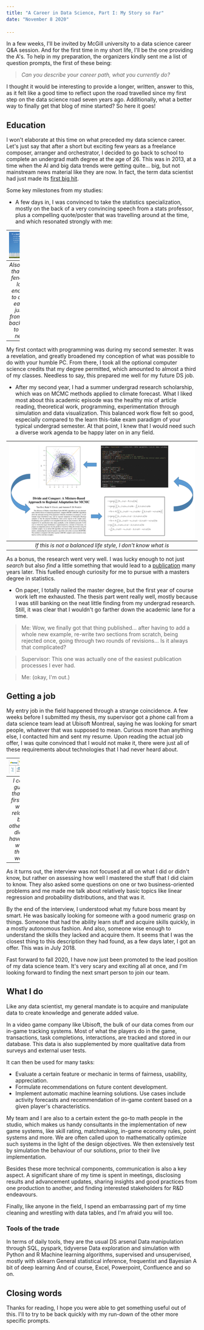 ```yaml
---
title: "A Career in Data Science, Part I: My Story so Far"
date: "November 8 2020"

---
```


In a few weeks, I'll be invited by McGill university to a data science career Q&A session. And for the first time in my short life, I'll be the one providing the A's. To help in my preparation, the organizers kindly sent me a list of question prompts, the first of these being:

> *Can you describe your career path, what you currently do?*

I thought it would be interesting to provide a longer, written, answer to this, as it felt like a good time to reflect upon the road travelled since my first step on the data science road seven years ago. Additionally, what a better way to finally get that blog of mine started? So here it goes!

Education
---------

I won't elaborate at this time on what preceded my data science career. Let's just say that after a short but exciting few years as a freelance composer, arranger and orchestrator, I decided to go back to school to complete an undergrad math degree at the age of 26. This was in 2013, at a time when the AI and big data trends were getting quite... big, but not mainstream news material like they are now. In fact, the term data scientist had just made its [first big hit](https://hbr.org/2012/10/data-scientist-the-sexiest-job-of-the-21st-century).

Some key milestones from my studies:

-   A few days in, I was convinced to take the statistics specialization, mostly on the back of a very convincing speech from a stats professor, plus a compelling quote/poster that was travelling around at the time, and which resonated strongly with me:

<table style="width:7%;">
<colgroup>
<col width="6%" />
</colgroup>
<thead>
<tr class="header">
<th align="center"><img src="../images/tukey_quote.png" alt="drawing" width="800"/></th>
</tr>
</thead>
<tbody>
<tr class="odd">
<td align="center"><em>Also note that the fence is low enough to quite easily jump from one backyard to the next.</em></td>
</tr>
</tbody>
</table>

My first contact with programming was during my second semester. It was a revelation, and greatly broadened my conception of what was possible to do with your humble PC. From there, I took all the optional computer science credits that my degree permitted, which amounted to almost a third of my classes. Needless to say, this prepared me well for my future DS job.

-   After my second year, I had a summer undergrad research scholarship, which was on MCMC methods applied to climate forecast. What I liked most about this academic episode was the healthy mix of article reading, theoretical work, programming, experimentation through simulation and data visualization. This balanced work flow felt so good, especially compared to the learn this-take exam paradigm of your typical undergrad semester. At that point, I knew that I would need such a diverse work agenda to be happy later on in any field.

|         ![mcmc\_balance](../images/mcmc_balance.png)         |
|:------------------------------------------------------------:|
| *If this is not a balanced life style, I don't know what is* |

As a bonus, the research went very well. I was lucky enough to not just *search* but also *find* a little something that would lead to a [publication](https://onlinelibrary.wiley.com/doi/abs/10.1002/cjs.11562?af=R) many years later. This fuelled enough curiosity for me to pursue with a masters degree in statistics.

-   On paper, I totally nailed the master degree, but the first year of course work left me exhausted. The thesis part went really well, mostly because I was still banking on the neat little finding from my undergrad research. Still, it was clear that I wouldn't go farther down the academic lane for a time.

> Me: Wow, we finally got that thing published... after having to add a whole new example, re-write two sections from scratch, being rejected once, going through two rounds of revisions... Is it always that complicated?

> Supervisor: This one was actually one of the easiest publication processes I ever had.

> Me: (okay, I'm out.)

Getting a job
-------------

My entry job in the field happened through a strange coincidence. A few weeks before I submitted my thesis, my supervisor got a phone call from a data science team lead at Ubisoft Montreal, saying he was looking for smart people, whatever that was supposed to mean. Curious more than anything else, I contacted him and sent my resume. Upon reading the actual job offer, I was quite convinced that I would not make it, there were just all of these requirements about technologies that I had never heard about.

<table style="width:7%;">
<colgroup>
<col width="6%" />
</colgroup>
<thead>
<tr class="header">
<th align="center"><img src="../images/technologies.png" alt="requirements" /></th>
</tr>
</thead>
<tbody>
<tr class="odd">
<td align="center"><em>I could guess that the first two were related, but otherwise didn't have clue what these were!</em></td>
</tr>
</tbody>
</table>

As it turns out, the interview was not focused at all on what I did or didn't know, but rather on assessing how well I mastered the stuff that I did claim to know. They also asked some questions on one or two business-oriented problems and me made me talk about relatively basic topics like linear regression and probability distributions, and that was it.

By the end of the interview, I understood what my future boss meant by smart. He was basically looking for someone with a good numeric grasp on things. Someone that had the ability learn stuff and acquire skills quickly, in a mostly autonomous fashion. And also, someone wise enough to understand the skills they lacked and acquire them. It seems that I was the closest thing to this description they had found, as a few days later, I got an offer. This was in July 2018.

Fast forward to fall 2020, I have now just been promoted to the lead position of my data science team. It's very scary and exciting all at once, and I'm looking forward to finding the next smart person to join our team.

What I do
---------

Like any data scientist, my general mandate is to acquire and manipulate data to create knowledge and generate added value.

In a video game company like Ubisoft, the bulk of our data comes from our in-game tracking systems. Most of what the players do in the game, transactions, task completions, interactions, are tracked and stored in our database. This data is also supplemented by more qualitative data from surveys and external user tests.

It can then be used for many tasks:

-   Evaluate a certain feature or mechanic in terms of fairness, usability, appreciation.
-   Formulate recommendations on future content development.
-   Implement automatic machine learning solutions. Use cases include activity forecasts and recommendation of in-game content based on a given player's characteristics.

My team and I are also to a certain extent the go-to math people in the studio, which makes us handy consultants in the implementation of new game systems, like skill rating, matchmaking, in-game economy rules, point systems and more. We are often called upon to mathematically optimize such systems in the light of the design objectives. We then extensively test by simulation the behaviour of our solutions, prior to their live implementation.

Besides these more technical components, communication is also a key aspect. A significant share of my time is spent in meetings, disclosing results and advancement updates, sharing insights and good practices from one production to another, and finding interested stakeholders for R&D endeavours.

Finally, like anyone in the field, I spend an embarrassing part of my time cleaning and wrestling with data tables, and I'm afraid you will too.

### Tools of the trade

In terms of daily tools, they are the usual DS arsenal Data manipulation through SQL, pyspark, tidyverse Data exploration and simulation with Python and R Machine learning algorithms, supervised and unsupervised, mostly with sklearn General statistical inference, frequentist and Bayesian A bit of deep learning And of course, Excel, Powerpoint, Confluence and so on.

Closing words
-------------

Thanks for reading, I hope you were able to get something useful out of this. I'll to try to be back quickly with my run-down of the other more specific prompts.
